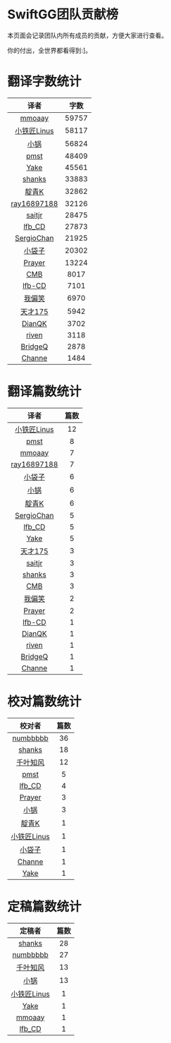 
# SwiftGG团队贡献榜

本页面会记录团队内所有成员的贡献，方便大家进行查看。

你的付出，全世界都看得到:]。

# 翻译字数统计

| 译者 | 字数 |
| :------------: | :------------: |
| [mmoaay](http://blog.csdn.net/mmoaay) | 59757 |
| [小铁匠Linus](http://weibo.com/linusling) | 58117 |
| [小锅](http://www.jianshu.com/users/3b40e55ec6d5/latest_articles) | 56824 |
| [pmst](http://www.jianshu.com/users/596f2ba91ce9/latest_articles) | 48409 |
| [Yake](http://blog.csdn.net/yake_099) | 45561 |
| [shanks](http://codebuild.me/) | 33883 |
| [靛青K](http://www.dianqk.org/) | 32862 |
| [ray16897188](http://www.jianshu.com/users/97c49dfd1f9f/latest_articles) | 32126 |
| [saitjr](http://www.brighttj.com) | 28475 |
| [lfb_CD](http://weibo.com/lfbWb) | 27873 |
| [SergioChan](https://github.com/SergioChan) | 21925 |
| [小袋子](http://daizi.me) | 20302 |
| [Prayer](http://www.futantan.com) | 13224 |
| [CMB](https://github.com/chenmingbiao) | 8017 |
| [lfb-CD](undefined) | 7101 |
| [我偏笑](http://blog.csdn.net/nsnirvana) | 6970 |
| [天才175](http://weibo.com/u/2916092907) | 5942 |
| [DianQK](undefined) | 3702 |
| [riven](http://weibo.com/riven0951) | 3118 |
| [BridgeQ](http://wxgbridgeq.github.io/) | 2878 |
| [Channe](undefined) | 1484 |


# 翻译篇数统计

| 译者 | 篇数 |
| :------------: | :------------: |
| [小铁匠Linus](http://weibo.com/linusling) | 12 |
| [pmst](http://www.jianshu.com/users/596f2ba91ce9/latest_articles) | 8 |
| [mmoaay](http://blog.csdn.net/mmoaay) | 7 |
| [ray16897188](http://www.jianshu.com/users/97c49dfd1f9f/latest_articles) | 7 |
| [小袋子](http://daizi.me) | 6 |
| [小锅](http://www.jianshu.com/users/3b40e55ec6d5/latest_articles) | 6 |
| [靛青K](http://www.dianqk.org/) | 6 |
| [SergioChan](https://github.com/SergioChan) | 5 |
| [lfb_CD](http://weibo.com/lfbWb) | 5 |
| [Yake](http://blog.csdn.net/yake_099) | 5 |
| [天才175](http://weibo.com/u/2916092907) | 3 |
| [saitjr](http://www.brighttj.com) | 3 |
| [shanks](http://codebuild.me/) | 3 |
| [CMB](https://github.com/chenmingbiao) | 3 |
| [我偏笑](http://blog.csdn.net/nsnirvana) | 2 |
| [Prayer](http://www.futantan.com) | 2 |
| [lfb-CD](undefined) | 1 |
| [DianQK](undefined) | 1 |
| [riven](http://weibo.com/riven0951) | 1 |
| [BridgeQ](http://wxgbridgeq.github.io/) | 1 |
| [Channe](undefined) | 1 |


# 校对篇数统计

| 校对者 | 篇数 |
| :------------: | :------------: |
| [numbbbbb](https://github.com/numbbbbb) | 36 |
| [shanks](http://codebuild.me/) | 18 |
| [千叶知风](http://weibo.com/xiaoxxiao) | 12 |
| [pmst](http://www.jianshu.com/users/596f2ba91ce9/latest_articles) | 5 |
| [lfb_CD](http://weibo.com/lfbWb) | 4 |
| [Prayer](http://www.futantan.com) | 3 |
| [小锅](http://www.jianshu.com/users/3b40e55ec6d5/latest_articles) | 3 |
| [靛青K](http://www.dianqk.org/) | 1 |
| [小铁匠Linus](http://weibo.com/linusling) | 1 |
| [小袋子](http://daizi.me) | 1 |
| [Channe](undefined) | 1 |
| [Yake](http://blog.csdn.net/yake_099) | 1 |


# 定稿篇数统计

| 定稿者 | 篇数 |
| :------------: | :------------: |
| [shanks](http://codebuild.me/) | 28 |
| [numbbbbb](https://github.com/numbbbbb) | 27 |
| [千叶知风](http://weibo.com/xiaoxxiao) | 13 |
| [小锅](http://www.jianshu.com/users/3b40e55ec6d5/latest_articles) | 13 |
| [小铁匠Linus](http://weibo.com/linusling) | 1 |
| [Yake](http://blog.csdn.net/yake_099) | 1 |
| [mmoaay](http://blog.csdn.net/mmoaay) | 1 |
| [lfb_CD](http://weibo.com/lfbWb) | 1 |